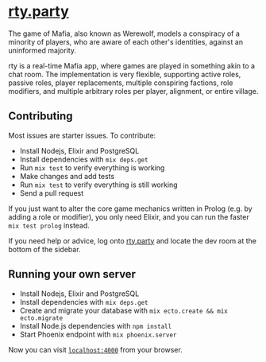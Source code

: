 # [rty.party](https://rty.party)

The game of Mafia, also known as Werewolf, models a conspiracy of a
minority of players, who are aware of each other's identities, against an
uninformed majority.

rty is a real-time Mafia app, where games are played in something akin to a chat
room. The implementation is very flexible, supporting active roles, passive roles,
player replacements, multiple conspiring factions, role modifiers, and multiple
arbitrary roles per player, alignment, or entire village.

## Contributing

Most issues are starter issues. To contribute:

  * Install Nodejs, Elixir and PostgreSQL
  * Install dependencies with `mix deps.get`
  * Run `mix test` to verify everything is working
  * Make changes and add tests
  * Run `mix test` to verify everything is still working
  * Send a pull request

If you just want to alter the core game mechanics written in Prolog
(e.g. by adding a role or modifier),
you only need Elixir, and you can run the faster `mix test prolog` instead.

If you need help or advice, log onto [rty.party](https://rty.party) and locate
the dev room at the bottom of the sidebar.

## Running your own server

  * Install Nodejs, Elixir and PostgreSQL
  * Install dependencies with `mix deps.get`
  * Create and migrate your database with `mix ecto.create && mix ecto.migrate`
  * Install Node.js dependencies with `npm install`
  * Start Phoenix endpoint with `mix phoenix.server`

Now you can visit [`localhost:4000`](http://localhost:4000) from your browser.
